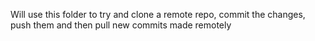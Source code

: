 Will use this folder to try and clone a remote repo, commit the changes, push them and then pull new commits made remotely
